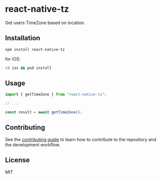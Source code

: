 # react-native-tz

Get users TimeZone based on location.

## Installation

```sh
npm install react-native-tz
```
for iOS:

```sh
cd ios && pod install
```
## Usage

```js
import { getTimeZone } from "react-native-tz";

// ...

const result = await getTimeZone();
```

## Contributing

See the [contributing guide](CONTRIBUTING.md) to learn how to contribute to the repository and the development workflow.

## License

MIT

